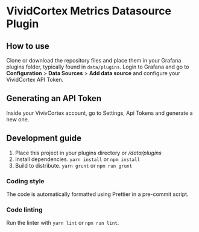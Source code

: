 # VividCortex Metrics Datasource Plugin

## How to use

Clone or download the repository files and place them in your Grafana plugins folder, typically found in `data/plugins`.
Login to Grafana and go to **Configuration** > **Data Sources** > **Add data source** and configure your VividCortex API Token.

## Generating an API Token

Inside your VivivCortex account, go to Settings, Api Tokens and generate a new one.

## Development guide

1.  Place this project in your plugins directory or _<grafana folder>/data/plugins_
2.  Install dependencies. `yarn install` or `npm install`
3.  Build to distribute. `yarn grunt` or `npm run grunt`

### Coding style

The code is automatically formatted using Prettier in a pre-commit script.

### Code linting

Run the linter with `yarn lint` or `npm run lint`.
